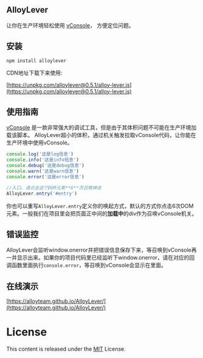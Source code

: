 ﻿## AlloyLever 

让你在生产环境轻松使用 [vConsole](https://github.com/WechatFE/vConsole)， 方便定位问题。

## 安装

```
npm install alloylever
```

CDN地址下载下来使用:


[https://unpkg.com/alloylever@0.5.1/alloy-lever.js](https://unpkg.com/alloylever@0.5.1/alloy-lever.js)


## 使用指南

[vConsole](https://github.com/WechatFE/vConsole) 是一款非常强大的调试工具，但是由于其体积问题不可能在生产环境加载该脚本。
AlloyLever超小的体积，通过机关触发拉取vConsole代码，让你能在生产环境中使用vConsole。

```js
console.log('这是log信息')
console.info('这是info信息')
console.debug('这是debug信息')
console.warn('这是warn信息')
console.error('这是error信息')

//入口。请点击这个DOM元素**6**次召唤神龙
AlloyLever.entry('#entry')
```

你也可以重写`AlloyLever.entry`定义你的唤起方式，默认的方式你点击6次DOM元素。一般我们在项目里会把页面正中间的**加载中**的div作为召唤vConsole机关。

## 错误监控

AlloyLever会监听window.onerror并把错误信息保存下来，等召唤到vConsole再一并显示出来。如果你的项目代码里已经监听下window.onerror，请在对应的回调函数里面执行`console.error`，等召唤到vConsole会显示在里面。

## 在线演示

[https://alloyteam.github.io/AlloyLever/](https://alloyteam.github.io/AlloyLever/)

# License
This content is released under the [MIT](http://opensource.org/licenses/MIT) License.
